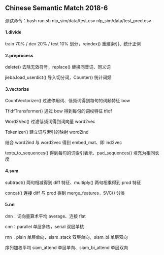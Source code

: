 ## Chinese Semantic Match 2018-6

测试命令：bash run.sh nlp_sim/data/test.csv nlp_sim/data/test_pred.csv

#### 1.divide

train 70% / dev 20% / test 10% 划分，reindex() 重建索引、统计正例

#### 2.preprocess

delete() 去除无效符号，replace() 替换同音词、同义词

jieba.load_userdict() 导入切分词，Counter() 统计词频

#### 3.vectorize

CountVectorizer() 过滤停用词、低频词得到每句的词频特征 bow

TfidfTransformer() 通过 bow 得到每句的词权特征 tfidf

Word2Vec() 过滤低频词得到词向量 word2vec

Tokenizer() 建立词与索引的映射 word2ind

结合 word2ind 与 word2vec 得到 embed_mat、即 ind2vec

texts_to_sequences() 得到每句的词索引表示、pad_sequences() 填充为相同长度

#### 4.svm

subtract() 两句相减得到 diff 特征、multiply() 两句相乘得到 prod 特征

concat() 连接 diff 与 prod 得到 merge_features，SVC() 分类

#### 5.nn

dnn：词向量算术平均 average、连接 flat

cnn：parallel 单层多核，serial 双层单核

rnn：plain 单层单向，siam_stack 双层单向，siam_bi 单层双向

序列加权平均 siam_attend 单层单向、siam_bi_attend 单层双向